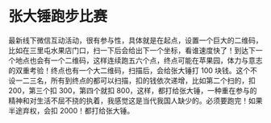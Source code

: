 # 张大锤跑步比赛

最新线下微信互动活动，很有参与性，具体就是在起点，设置一个巨大的二维码，比如在三里屯水果店门口，扫一下后会给出下一个坐标，看谁速度快了！到达下一个地点也会有一个二维码，这样连续跑五六个点，终点可能在苹果园，体力与意志的双重考验！终点也有一个大二维码，扫描后，会给张大锤打 100 块钱。这个不设一二三名，所有到终点的都可以扫描，扣的钱依次递增，比如第二个扫的，扣 200，第三个扣 300，第四个就扣 800，这样，都打给张大锤，一种重在参与的精神和对生活不屈不挠的执着，我感觉这是当代我国人缺少的。必须要跑完！如果半途弃权，会扣 2000！都打给张大锤。

